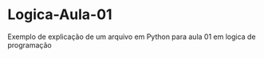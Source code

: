 # Logica-Aula-01
Exemplo de explicação de um arquivo em Python para aula 01 em logica de programação 
